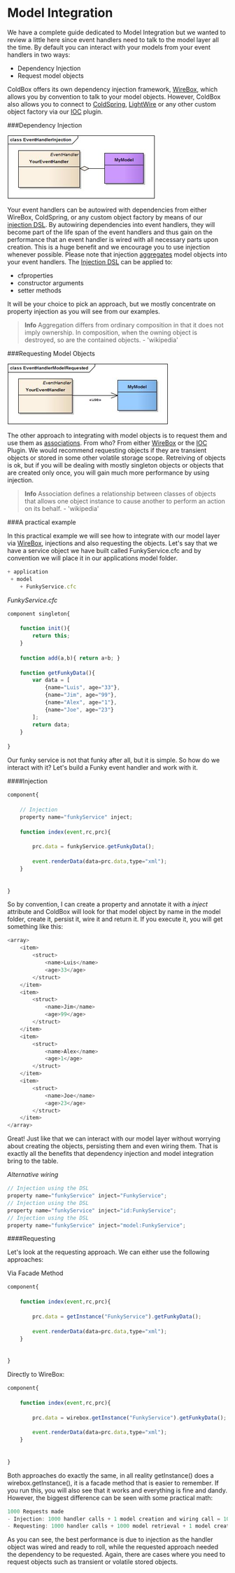 # Model Integration

We have a complete guide dedicated to Model Integration but we wanted to review a little here since event handlers need to talk to the model layer all the time. By default you can interact with your models from your event handlers in two ways:

*  Dependency Injection
*  Request model objects


ColdBox offers its own dependency injection framework, [WireBox](http://wiki.coldbox.org/wiki/WireBox.cfm), which allows you by convention to talk to your model objects. However, ColdBox also allows you to connect to [ColdSpring](http://wiki.coldbox.org/wiki/Plugins:ColdspringIntegration.cfm), [LightWire](http://wiki.coldbox.org/wiki/Plugins:LightwireIntegration.cfm) or any other custom object factory via our [IOC](http://wiki.coldbox.org/wiki/Plugins:IOC.cfm) plugin. 

###Dependency Injection

![](/images/EventHandlerInjection.jpg)

 Your event handlers can be autowired with dependencies from either WireBox, ColdSpring, or any custom object factory by means of our[ injection DSL](wiki.coldbox.org/wiki/WireBox.cfm#Injection_DSL). By autowiring dependencies into event handlers, they will become part of the life span of the event handlers and thus gain on the performance that an event handler is wired with all necessary parts upon creation. This is a huge benefit and we encourage you to use injection whenever possible. Please note that injection [aggregates](http://en.wikipedia.org/wiki/Object_composition) model objects into your event handlers. The [Injection DSL](http://wiki.coldbox.org/wiki/WireBox.cfm) can be applied to: 
 
 * cfproperties
 * constructor arguments
 * setter methods
 
It will be your choice to pick an approach, but we mostly concentrate on property injection as you will see from our examples.

> **Info**  Aggregation differs from ordinary composition in that it does not imply ownership. In composition, when the owning object is destroyed, so are the contained objects. - 'wikipedia'

###Requesting Model Objects

![](/images/EventHandlerModelRequested.jpg)

 The other approach to integrating with model objects is to request them and use them as [associations](http://en.wikipedia.org/wiki/Association_%28object-oriented_programming%29). From who? From either [WireBox](http://wiki.coldbox.org/wiki/WireBox.cfm) or the [IOC](http://wiki.coldbox.org/wiki/Plugins:IOC.cfm) Plugin. We would recommend requesting objects if they are transient objects or stored in some other volatile storage scope. Retreiving of objects is ok, but if you will be dealing with mostly singleton objects or objects that are created only once, you will gain much more performance by using injection. 
 
 > **Info** Association defines a relationship between classes of objects that allows one object instance to cause another to perform an action on its behalf. - 'wikipedia'
 
 ###A practical example
 
 In this practical example we will see how to integrate with our model layer via [WireBox](http://wiki.coldbox.org/wiki/WireBox.cfm), injections and also requesting the objects. Let's say that we have a service object we have built called FunkyService.cfc and by convention we will place it in our applications model folder.
 
 ```js
 + application
  + model
     + FunkyService.cfc
```
 
*FunkyService.cfc*

```js
component singleton{

	function init(){
		return this;
	}

	function add(a,b){ return a+b; }

	function getFunkyData(){
		var data = [
			{name="Luis", age="33"},
			{name="Jim", age="99"},
			{name="Alex", age="1"},
			{name="Joe", age="23"}
		];
		return data;
	}

}
```

Our funky service is not that funky after all, but it is simple. So how do we interact with it? Let's build a Funky event handler and work with it.

####Injection

```js
component{
	
	// Injection
	property name="funkyService" inject;

	function index(event,rc,prc){
			
		prc.data = funkyService.getFunkyData();

		event.renderData(data=prc.data,type="xml");
	}	


}
```

So by convention, I can create a property and annotate it with a *inject* attribute and ColdBox will look for that model object by name in the model folder, create it, persist it, wire it and return it. If you execute it, you will get something like this:

```js
<array>
	<item>
		<struct>
			<name>Luis</name>
			<age>33</age>
		</struct>
	</item>
	<item>
		<struct>
			<name>Jim</name>
			<age>99</age>
		</struct>
	</item>
	<item>
		<struct>
			<name>Alex</name>
			<age>1</age>
		</struct>
	</item>
	<item>
		<struct>
			<name>Joe</name>
			<age>23</age>
		</struct>
	</item>
</array>
```

Great! Just like that we can interact with our model layer without worrying about creating the objects, persisting them and even wiring them. That is exactly all the benefits that dependency injection and model integration bring to the table.

*Alternative wiring*

```js
// Injection using the DSL
property name="funkyService" inject="FunkyService";
// Injection using the DSL
property name="funkyService" inject="id:FunkyService";
// Injection using the DSL
property name="funkyService" inject="model:FunkyService";
```

####Requesting

Let's look at the requesting approach. We can either use the following approaches:

Via Facade Method 

```js
component{
	
	function index(event,rc,prc){
			
		prc.data = getInstance("FunkyService").getFunkyData();

		event.renderData(data=prc.data,type="xml");
	}	


}
```

Directly to WireBox: 

```js
component{
	
	function index(event,rc,prc){
			
		prc.data = wirebox.getInstance("FunkyService").getFunkyData();

		event.renderData(data=prc.data,type="xml");
	}	


}
```

Both approaches do exactly the same, in all reality getInstance() does a wirebox.getInstance(), it is a facade method that is easier to remember. If you run this, you will also see that it works and everything is fine and dandy. However, the biggest difference can be seen with some practical math:

```js
1000 Requests made
- Injection: 1000 handler calls + 1 model creation and wiring call = 1001 calls
- Requesting: 1000 handler calls + 1000 model retrieval + 1 model creation call = 2002 calls
```
As you can see, the best performance is due to injection as the handler object was wired and ready to roll, while the requested approach needed the dependency to be requested. Again, there are cases where you need to request objects such as transient or volatile stored objects.
